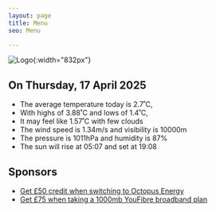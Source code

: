 ```yaml
---
layout: page
title: Menu
seo: Menu

---
```


![Logo](/images/logo.jpg){:width="832px"}

<!-- weather_marker starts -->
## On Thursday, 17 April 2025

- The average temperature today is 2.7˚C,
- With highs of 3.88˚C and lows of 1.4˚C,
- It may feel like 1.57˚C with few clouds
- The wind speed is 1.34m/s and visibility is 10000m
- The pressure is 1011hPa and humidity is 87%
- The sun will rise at 05:07 and set at 19:08

<!-- weather_marker ends -->

## Sponsors

- [Get £50 credit when switching to Octopus Energy](https://bit.ly/3oD1nnS)
- [Get £75 when taking a 1000mb YouFibre broadband plan](https://aklam.io/91zWhU?)



